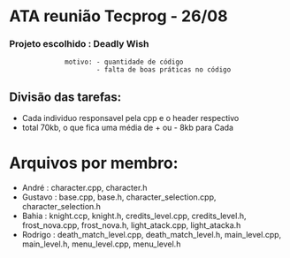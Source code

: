 # ATA reunião Tecprog - 26/08


### Projeto escolhido : Deadly Wish
                  motivo: - quantidade de código
                          - falta de boas práticas no código

## Divisão das tarefas:
  - Cada individuo responsavel pela cpp e o header respectivo
  - total 70kb, o que fica uma média de + ou - 8kb para Cada

# Arquivos por membro:
  * André   : character.cpp, character.h
  * Gustavo : base.cpp, base.h, character_selection.cpp, character_selection.h
  * Bahia   : knight.ccp, knight.h, credits_level.cpp, credits_level.h, frost_nova.cpp, frost_nova.h, light_atack.cpp, light_atacka.h
  * Rodrigo : death_match_level.cpp, death_match_level.h, main_level.cpp, main_level.h, menu_level.cpp, menu_level.h
